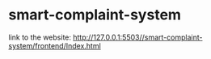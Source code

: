 # smart-complaint-system

link to the website:
http://127.0.0.1:5503//smart-complaint-system/frontend/Index.html
